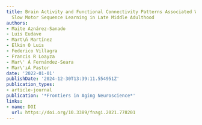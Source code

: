 ```yaml
---
title: Brain Activity and Functional Connectivity Patterns Associated With Fast and
  Slow Motor Sequence Learning in Late Middle Adulthood
authors:
- Maite Aznárez-Sanado
- Luis Eudave
- Mart\ń Martı́nez
- Elkin O Luis
- Federico Villagra
- Francis R Loayza
- Mar\' ́A Fernández-Seara
- Mar\'ıÁ Pastor
date: '2022-01-01'
publishDate: '2024-12-30T13:39:11.554951Z'
publication_types:
- article-journal
publication: '*Frontiers in Aging Neuroscience*'
links:
- name: DOI
  url: https://doi.org/10.3389/fnagi.2021.778201
---
```

